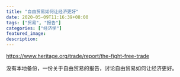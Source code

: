 ```yaml
---
title: "自由贸易如何让经济更好"
date: 2020-05-09T11:16:39+08:00
tags: ["贸易", "报告"]
categories: ["经济学"]
featured_image: 
description: 
---
```


https://www.heritage.org/trade/report/the-fight-free-trade

没有本地备份，一份关于自由贸易的报告，讨论自由贸易如何让经济更好。
